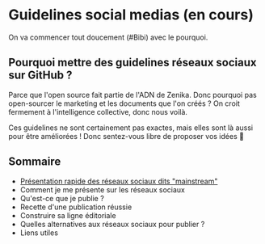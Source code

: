 # Guidelines social medias (en cours)
On va commencer tout doucement (#Bibi) avec le pourquoi.

## Pourquoi mettre des guidelines réseaux sociaux sur GitHub ?
Parce que l'open source fait partie de l'ADN de Zenika. Donc pourquoi pas open-sourcer le marketing et les documents que l'on créés ? On croit fermement à l'intelligence collective, donc nous voilà. 

Ces guidelines ne sont certainement pas exactes, mais elles sont là aussi pour être améliorées ! Donc sentez-vous libre de proposer vos idées 🤩

## Sommaire

* [Présentation rapide des réseaux sociaux dits "mainstream"](https://github.com/zenika-open-source/guidelines-social-medias/blob/main/Presentation-rapide-reseaux-mainstream/Presentation-rapide-reseaux-mainstream.md)
* Comment je me présente sur les réseaux sociaux
* Qu'est-ce que je publie ?
* Recette d'une publication réussie
* Construire sa ligne éditoriale
* Quelles alternatives aux réseaux sociaux pour publier ?
* Liens utiles
